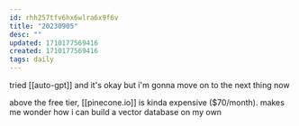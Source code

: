 ```yaml
---
id: rhh257tfv6hx6wlra6x9f6v
title: "20230905"
desc: ""
updated: 1710177569416
created: 1710177569416
tags: daily
---
```

tried [[auto-gpt]] and it's okay but i'm gonna move on to the next thing now 

above the free tier, [[pinecone.io]] is kinda expensive ($70/month). makes me wonder how i can build a vector database on my own
